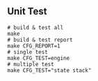 




## Unit Test


```shell
# build & test all
make
# build & test report
make CFG_REPORT=1
# single test
make CFG_TEST=engine
# multiple test
make CFG_TEST="state stack"
```